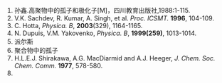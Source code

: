 1. 孙鑫.高聚物中的孤子和极化子[M]，四川教育出版社,1988:1-115.
2. V.K. Sachdev, R. Kumar, A. Singh, et al. *Proc. ICSMT.* **1996**, 104-109.
3. C. Hotta, *Physica. B*, **2003**(329), 1164-1165.
4. N. Dupuis, V.M. Yakovenko, *Physica. B*, **1999(259)**, 1013-1014.
5. 派尔斯
6. 聚合物中的孤子
7. H.L.E.J. Shirakawa, A.G. MacDiarmid and A.J. Heeger, *J. Chem. Soc. Chem. Comm.* **1977**, 578-580.
8. 
